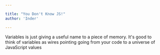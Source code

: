 ```yaml
---

title: "You Don't Know JS!"
author: 'Inder'

---
```


Variables is just giving a useful name to a piece of memory. It's good to think of variables as wires pointing going from your code to a universe of JavaScript values  

